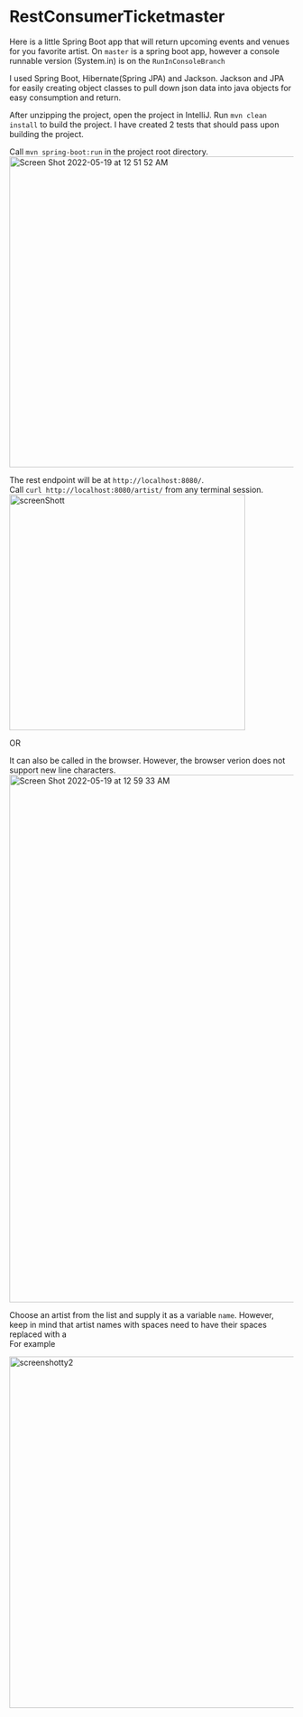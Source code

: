 # RestConsumerTicketmaster

Here is a little Spring Boot app that will return upcoming events and venues for you favorite artist.
On `master` is a spring boot app, however a console runnable version (System.in) is on the `RunInConsoleBranch`

I used Spring Boot, Hibernate(Spring JPA) and Jackson.
Jackson and JPA for easily creating object classes to pull down json data into java objects for easy consumption and return.

After unzipping the project, open the project in IntelliJ.
Run `mvn clean install` to build the project. 
I have created 2 tests that should pass upon building the project.       


Call `mvn spring-boot:run` in the project root directory.      
<img width="551" alt="Screen Shot 2022-05-19 at 12 51 52 AM" src="https://user-images.githubusercontent.com/25803933/169246833-bc58dc2c-d3ee-47d7-891e-c542aa9205b1.png">



The rest endpoint will be at `http://localhost:8080/`.            
Call `curl http://localhost:8080/artist/` from any terminal session.      
<img width="418" alt="screenShott" src="https://user-images.githubusercontent.com/25803933/169246798-de147a8b-426b-49d5-a20d-8ad0a0adaefc.png">

OR

It can also be called in the browser. However, the browser verion does not support new line characters.
<img width="935" alt="Screen Shot 2022-05-19 at 12 59 33 AM" src="https://user-images.githubusercontent.com/25803933/169246778-6be37829-040b-4300-b72b-1061b03ec4e4.png">



Choose an artist from the list and supply it as a variable `name`.
However, keep in mind that artist names with spaces need to have their spaces replaced with a  
For example

<img width="623" alt="screenshotty2" src="https://user-images.githubusercontent.com/25803933/169246650-c87f63bb-db82-427f-ac88-3548a3b17bd2.png">
